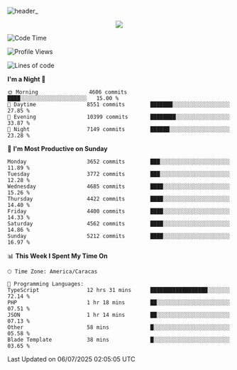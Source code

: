 ![header_](https://github.com/user-attachments/assets/4010d822-ccdc-4198-b608-18c773338d18)


<p align="center">
  <a href="http://www.github.com/thevacs">
    <img src="https://github-readme-streak-stats.herokuapp.com/?user=thevacs&stroke=ffffff&background=1c1917&ring=0891b2&fire=0891b2&currStreakNum=ffffff&currStreakLabel=0891b2&sideNums=ffffff&sideLabels=ffffff&dates=ffffff&hide_border=true" />
  </a>
</p>

<!--START_SECTION:waka-->
![Code Time](http://img.shields.io/badge/Code%20Time-3%2C482%20hrs%2024%20mins-blue)

![Profile Views](http://img.shields.io/badge/Profile%20Views-0-blue)

![Lines of code](https://img.shields.io/badge/From%20Hello%20World%20I%27ve%20Written-4.4%20million%20lines%20of%20code-blue)

**I'm a Night 🦉** 

```text
🌞 Morning                4606 commits        ████░░░░░░░░░░░░░░░░░░░░░   15.00 % 
🌆 Daytime                8551 commits        ███████░░░░░░░░░░░░░░░░░░   27.85 % 
🌃 Evening                10399 commits       ████████░░░░░░░░░░░░░░░░░   33.87 % 
🌙 Night                  7149 commits        ██████░░░░░░░░░░░░░░░░░░░   23.28 % 
```
📅 **I'm Most Productive on Sunday** 

```text
Monday                   3652 commits        ███░░░░░░░░░░░░░░░░░░░░░░   11.89 % 
Tuesday                  3772 commits        ███░░░░░░░░░░░░░░░░░░░░░░   12.28 % 
Wednesday                4685 commits        ████░░░░░░░░░░░░░░░░░░░░░   15.26 % 
Thursday                 4422 commits        ████░░░░░░░░░░░░░░░░░░░░░   14.40 % 
Friday                   4400 commits        ████░░░░░░░░░░░░░░░░░░░░░   14.33 % 
Saturday                 4562 commits        ████░░░░░░░░░░░░░░░░░░░░░   14.86 % 
Sunday                   5212 commits        ████░░░░░░░░░░░░░░░░░░░░░   16.97 % 
```


📊 **This Week I Spent My Time On** 

```text
🕑︎ Time Zone: America/Caracas

💬 Programming Languages: 
TypeScript               12 hrs 31 mins      ██████████████████░░░░░░░   72.14 % 
PHP                      1 hr 18 mins        ██░░░░░░░░░░░░░░░░░░░░░░░   07.51 % 
JSON                     1 hr 14 mins        ██░░░░░░░░░░░░░░░░░░░░░░░   07.13 % 
Other                    58 mins             █░░░░░░░░░░░░░░░░░░░░░░░░   05.58 % 
Blade Template           38 mins             █░░░░░░░░░░░░░░░░░░░░░░░░   03.65 % 
```


 Last Updated on 06/07/2025 02:05:05 UTC
<!--END_SECTION:waka-->
